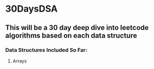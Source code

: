 # 30DaysDSA

## This will be a 30 day deep dive into leetcode algorithms based on each data structure

### Data Structures Included So Far:

1. Arrays
